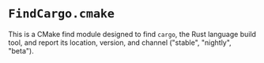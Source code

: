
# `FindCargo.cmake`

This is a CMake find module designed to find `cargo`, the Rust language build tool,
and report its location, version, and channel ("stable", "nightly", "beta").


